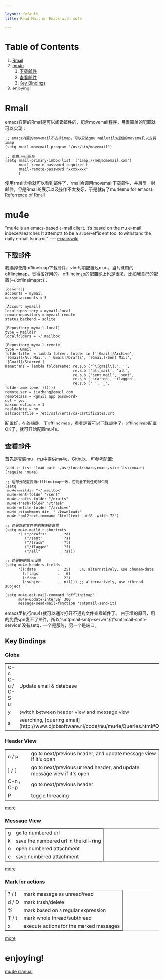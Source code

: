 ```yaml
---

layout: default
title: Read Mail on Emacs with mu4e

---
```



# Table of Contents

1.  [Rmail](#org3a72c2c)
2.  [mu4e](#org847464f)
    1.  [下载邮件](#orgd8285f6)
    2.  [查看邮件](#org0e3d134)
    3.  [Key Bindings](#orgb2eb34b)
3.  [enjoying!](#org34c5331)


<a id="org3a72c2c"></a>

# Rmail

emacs自带的Rmail是可以阅读邮件的，配合movemail程序，用很简单的配置就可以实现：

    ;; emacs内置的movemail不支持imap，可以安装gnu mailutils提供的movemail以支持imap
    (setq rmail-movemail-program "/usr/bin/movemail")

    ;; 设置imap服务
    (setq rmail-primary-inbox-list '("imap://me@somemail.com")
          rmail-remote-password-required t
          rmail-remote-password "xxxxxxxx"
          )

使用rmail命令就可以看到邮件了，rmail会调用movemail下载邮件，并展示一封邮件。但是Rmail的展示以及操作不太友好，于是就有了mu4e(mu for emacs).
[Referrence of Rmail](https://www.gnu.org/software/emacs/manual/html_node/emacs/Rmail.html#Rmail)


<a id="org847464f"></a>

# mu4e

"mu4e is an emacs-based e-mail client. It’s based on the mu e-mail indexer/searcher. It attempts to be a super-efficient tool to withstand the daily e-mail tsunami."
-&#x2014; [emacswiki](https://www.emacswiki.org/emacs/mu4e)


<a id="orgd8285f6"></a>

## 下载邮件

我选择使用offlineimap下载邮件，vim时期配置过mutt，当时就用的offlineimap，觉得蛮好用的。
offlineimap的配置网上也是很多，比如我自己的配置(~/.offlineimaprc)：

    [general]
    accounts = mymail
    maxsyncaccounts = 3

    [Account mymail]
    localrepository = mymail-local
    remoterepository = mymail-remote
    status_backend = sqlite

    [Repository mymail-local]
    type = Maildir
    localfolders = ~/.mailbox

    [Repository mymail-remote]
    type = Gmail
    folderfilter = lambda folder: folder in ['[Gmail]/Archive', '[Gmail]/All Mail', '[Gmail]/Drafts', '[Gmail]/Sent Mail', '[Gmail]/Starred']
    nametrans = lambda foldername: re.sub ('^\[gmail\].', '',
                                   re.sub ('all_mail', 'all',
                                   re.sub ('sent_mail', 'sent',
                                   re.sub ('starred', 'flagged',
                                   re.sub (' ', '_', foldername.lower())))))
    remoteuser = jiazhang@gmail.com
    remotepass = <gmail app password>
    ssl = yes
    maxconnections = 1
    realdelete = no
    sslcacertfile = /etc/ssl/certs/ca-certificates.crt

配置好，在终端跑一下offlineimap，看看是否可以下载邮件了。offlineimap配置OK了，就可开始配置mu4e。


<a id="org0e3d134"></a>

## 查看邮件

首先是安装mu，mu中提供mu4e，[Github](https://github.com/djcb/mu)。
可参考配置:

    (add-to-list 'load-path "/usr/local/share/emacs/site-list/mu4e")
    (require 'mu4e)

    ;; 这部分配置要跟offlineimap一致，否则看不到任何邮件啊
    (setq
     mu4e-maildir "~/.mailbox"
     mu4e-sent-folder "/sent"
     mu4e-drafts-folder "/drafts"
     mu4e-trash-folder "/trash"
     mu4e-refile-folder "/archive"
     mu4e-attachment-dir  "~/Downloads"
     mu4e-html2text-command "html2text -utf8 -width 72")

    ;; 这是跳转文件夹的快捷键设置
    (setq mu4e-maildir-shortcuts
          '( ("/drafts"      . ?d)
             ("/sent"        . ?s)
             ("/trash"       . ?t)
             ("/flagged"     . ?f)
             ("/all"         . ?a)))

    ;; 这是HV的展示设置
    (setq mu4e-headers-fields
          '((:date          .  25)    ;m; alternatively, use :human-date
            (:flags         .   6)
            (:from          .  22)
            (:subject       .  nil))) ;; alternatively, use :thread-subject

    (setq mu4e-get-mail-command "offlineimap"
          mu4e-update-interval 300
          message-send-mail-function 'smtpmail-send-it)

emacs里执行mu4e就可以通过打开不通的文件查看邮件了。
由于墙的原因，用的免费vpn发不了邮件，所以"smtpmail-smtp-server"和"smtpmail-smtp-service"没有setq，一个是服务，另一个是端口。


<a id="orgb2eb34b"></a>

## Key Bindings


### Global

<table border="2" cellspacing="0" cellpadding="6" rules="groups" frame="hsides">


<colgroup>
<col  class="org-left" />

<col  class="org-left" />
</colgroup>
<tbody>
<tr>
<td class="org-left">C-c C-u / C-S-u</td>
<td class="org-left">Update email & database</td>
</tr>


<tr>
<td class="org-left">y</td>
<td class="org-left">switch between header view and message view</td>
</tr>


<tr>
<td class="org-left">s</td>
<td class="org-left">searching, [quering email](http://www.djcbsoftware.nl/code/mu/mu4e/Queries.html#Queries)</td>
</tr>
</tbody>
</table>


### Header View

<table border="2" cellspacing="0" cellpadding="6" rules="groups" frame="hsides">


<colgroup>
<col  class="org-left" />

<col  class="org-left" />
</colgroup>
<tbody>
<tr>
<td class="org-left">n / p</td>
<td class="org-left">go to next/previous header, and update message view if it's open</td>
</tr>


<tr>
<td class="org-left">] / [</td>
<td class="org-left">go to next/previous unread header, and update message view if it's open</td>
</tr>


<tr>
<td class="org-left">C-n / C-p</td>
<td class="org-left">go to next/previous header</td>
</tr>


<tr>
<td class="org-left">P</td>
<td class="org-left">toggle threading</td>
</tr>
</tbody>
</table>

[more](http://www.djcbsoftware.nl/code/mu/mu4e/Keybindings.html#Keybindings)


### Message View

<table border="2" cellspacing="0" cellpadding="6" rules="groups" frame="hsides">


<colgroup>
<col  class="org-left" />

<col  class="org-left" />
</colgroup>
<tbody>
<tr>
<td class="org-left">g</td>
<td class="org-left">go to numbered url</td>
</tr>


<tr>
<td class="org-left">k</td>
<td class="org-left">save the numbered url in the kill-ring</td>
</tr>


<tr>
<td class="org-left">o</td>
<td class="org-left">open numbered attachment</td>
</tr>


<tr>
<td class="org-left">e</td>
<td class="org-left">save numbered attachment</td>
</tr>
</tbody>
</table>

[more](http://www.djcbsoftware.nl/code/mu/mu4e/MSGV-Keybindings.html#MSGV-Keybindings)


### Mark for actions

<table border="2" cellspacing="0" cellpadding="6" rules="groups" frame="hsides">


<colgroup>
<col  class="org-left" />

<col  class="org-left" />
</colgroup>
<tbody>
<tr>
<td class="org-left">? / !</td>
<td class="org-left">mark message as unread/read</td>
</tr>


<tr>
<td class="org-left">d / D</td>
<td class="org-left">mark trash/delete</td>
</tr>


<tr>
<td class="org-left">%</td>
<td class="org-left">mark based on a regular expression</td>
</tr>


<tr>
<td class="org-left">T / t</td>
<td class="org-left">mark whole thread/subthread</td>
</tr>


<tr>
<td class="org-left">x</td>
<td class="org-left">execute actions for the marked messages</td>
</tr>
</tbody>
</table>

[more](http://www.djcbsoftware.nl/code/mu/mu4e/Keybindings.html#Keybindings)


<a id="org34c5331"></a>

# enjoying!

[mu4e manual](http://www.djcbsoftware.nl/code/mu/mu4e/index.html#SEC_Contents)
